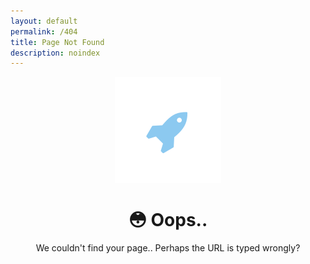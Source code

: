 ```yaml
---
layout: default
permalink: /404
title: Page Not Found
description: noindex
---
```



<!-- Header -->
<header id="header" class="alt">
    <span class="logo"><img src="images/logo.svg" alt="" /></span>
    <h1>😳 Oops..</h1>
    <p>We couldn't find your page.. Perhaps the URL is typed wrongly?</p>
</header>
